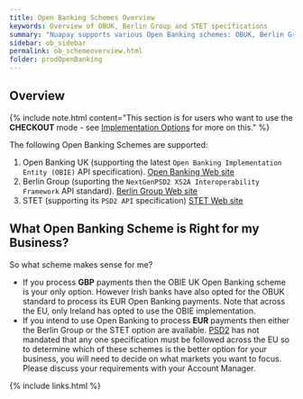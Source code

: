 ```yaml
---
title: Open Banking Schemes Overview
keywords: Overview of OBUK, Berlin Group and STET specifications
summary: "Nuapay supports various Open Banking schemes: OBUK, Berlin Group and STET. OBUK is required for GBP transactions in the UK while Berlin Group and STET are EUR-based Open Banking schemes"
sidebar: ob_sidebar
permalink: ob_schemeoverview.html
folder: prodOpenBanking
---
```


## Overview

{% include note.html content="This section is for users who want to use the **CHECKOUT** mode - see [Implementation Options](ob_pispimplementation.html) for more on this." %}

The following Open Banking Schemes are supported:

1. Open Banking UK (supporting the latest `Open Banking Implementation Entity (OBIE)` API specification). [Open Banking Web site](https://www.openbanking.org.uk/standards/)
1. Berlin Group (suporting the `NextGenPSD2 XS2A Interoperability Framework` API standard). [Berlin Group Web site](https://www.berlin-group.org/)
1. STET (supporting its `PSD2 API` specification) [STET Web site](https://www.stet.eu/en/psd2/)

## What Open Banking Scheme is Right for my Business?

So what scheme makes sense for me?
* If you process **GBP** payments then the OBIE UK Open Banking scheme is your only option. However Irish banks have also opted for the OBUK standard to process its EUR Open Banking payments. Note that across the EU, only Ireland has opted to use the OBIE implementation.
* If you intend to use Open Banking to process **EUR** payments then either the Berlin Group or the STET option are available. <a href="#" data-toggle="tooltip" data-original-title="{{site.data.glossary.psd2}}">PSD2</a> has not mandated that any one specification must be followed across the EU so to determine which of these schemes is the better option for your business, you will need to decide on what markets you want to focus. Please discuss your requirements with your Account Manager.


{% include links.html %}






